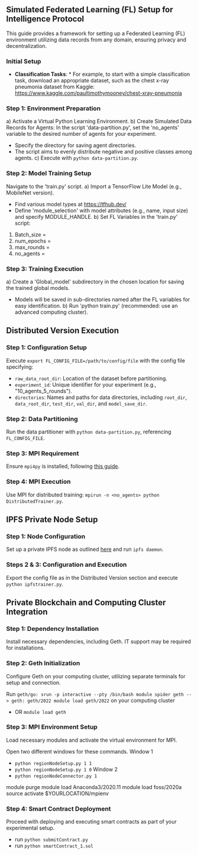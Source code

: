 ## Simulated Federated Learning (FL) Setup for Intelligence Protocol

This guide provides a framework for setting up a Federated Learning (FL) environment utilizing data records from any domain, ensuring privacy and decentralization.

### Initial Setup

- **Classification Tasks**: * For example, to start with a simple classification task, download an appropriate dataset, such as the chest x-ray pneumonia dataset from Kaggle: https://www.kaggle.com/paultimothymooney/chest-xray-pneumonia

### Step 1: Environment Preparation
a) Activate a Virtual Python Learning Environment.
b) Create Simulated Data Records for Agents: In the script 'data-partition.py', set the 'no_agents' variable to the desired number of agents for your experiment.
   - Specify the directory for saving agent directories.
   - The script aims to evenly distribute negative and positive classes among agents.
c) Execute with `python data-partition.py`.

### Step 2: Model Training Setup
Navigate to the 'train.py' script.
a) Import a TensorFlow Lite Model (e.g., MobileNet version).
   - Find various model types at https://tfhub.dev/
   - Define 'module_selection' with model attributes (e.g., name, input size) and specify MODULE_HANDLE.
b) Set FL Variables in the 'train.py' script:
   1. Batch_size =
   2. num_epochs =
   3. max_rounds =
   4. no_agents =

### Step 3: Training Execution
a) Create a 'Global_model' subdirectory in the chosen location for saving the trained global models.
   - Models will be saved in sub-directories named after the FL variables for easy identification.
b) Run 'python train.py' (recommended: use an advanced computing cluster).

## Distributed Version Execution
### Step 1: Configuration Setup
Execute `export FL_CONFIG_FILE=/path/to/config/file` with the config file specifying:
   - `raw_data_root_dir`: Location of the dataset before partitioning.
   - `experiment_id`: Unique identifier for your experiment (e.g., "10_agents_5_rounds").
   - `directories`: Names and paths for data directories, including `root_dir`, `data_root_dir`, `test_dir`, `val_dir`, and `model_save_dir`.

### Step 2: Data Partitioning
Run the data partitioner with `python data-partition.py`, referencing `FL_CONFIG_FILE`.

### Step 3: MPI Requirement
Ensure `mpi4py` is installed, following [this guide](https://www.arc.ox.ac.uk/using-python-mpi-arc).

### Step 4: MPI Execution
Use MPI for distributed training: `mpirun -n <no_agents> python DistributedTrainer.py`.

## IPFS Private Node Setup
### Step 1: Node Configuration
Set up a private IPFS node as outlined [here](https://labs.eleks.com/2019/03/ipfs-network-data-replication.html) and run `ipfs daemon`.

### Steps 2 & 3: Configuration and Execution
Export the config file as in the Distributed Version section and execute `python ipfstrainer.py`.

## Private Blockchain and Computing Cluster Integration
### Step 1: Dependency Installation
Install necessary dependencies, including Geth. IT support may be required for installations.

### Step 2: Geth Initialization
Configure Geth on your computing cluster, utilizing separate terminals for setup and connection.

Run `geth/go:
srun -p interactive --pty /bin/bash
module spider geth --> geth: geth/2022
module load geth/2022` on your computing cluster
* OR `module load geth` 

### Step 3: MPI Environment Setup
Load necessary modules and activate the virtual environment for MPI.

Open two different windows for these commands.
Window 1
* `python regionNodeSetup.py 1 1`
* `python regionNodeSetup.py 1 0`
Window 2
* `python regionNodeConnector.py 1`

module purge
module load Anaconda3/2020.11
module load foss/2020a
source activate $YOURLOCATION/mpienv

### Step 4: Smart Contract Deployment
Proceed with deploying and executing smart contracts as part of your experimental setup.
* run `python submitContract.py`
* run `python smartContract_1.sol`
